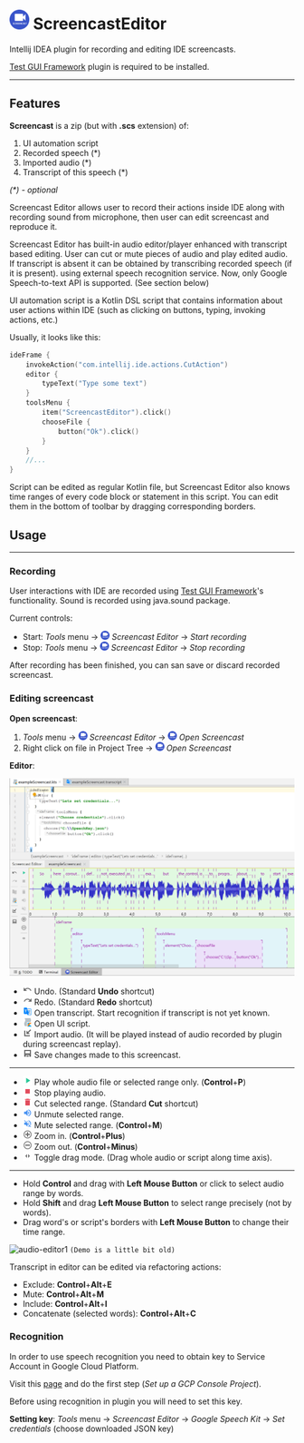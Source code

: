 # <img src="https://raw.githubusercontent.com/Recognized/ScreencastEditor/master/demo/ScreencastLogo.png" alt="drawing" width="35m"/> ScreencastEditor
Intellij IDEA plugin for recording and editing IDE screencasts.

[Test GUI Framework](https://plugins.jetbrains.com/plugin/11114-test-gui-framework) plugin is required to be installed.
<hr>

## Features

**Screencast** is a zip (but with **.scs** extension) of:
1. UI automation script
2. Recorded speech (*)
3. Imported audio (*) 
4. Transcript of this speech (*)

_(\*) - optional_

Screencast Editor allows user to record their actions inside IDE along with recording sound from microphone,
then user can edit screencast and reproduce it.

Screencast Editor has built-in audio editor/player enhanced with transcript based editing.
User can cut or mute pieces of audio and play edited audio.
If transcript is absent it can be obtained by transcribing recorded speech (if it is present).
using external speech recognition service. Now, only Google Speech-to-text API is supported. (See section below)

UI automation script is a Kotlin DSL script that contains information about user actions within IDE
(such as clicking on buttons, typing, invoking actions, etc.)

Usually, it looks like this:
```kotlin
ideFrame {
    invokeAction("com.intellij.ide.actions.CutAction")
    editor {
        typeText("Type some text")
    }
    toolsMenu {
        item("ScreencastEditor").click()
        chooseFile {
            button("Ok").click()
        }
    }
    //...
}
```

Script can be edited as regular Kotlin file, but Screencast Editor also knows time ranges of every code block
or statement in this script. You can edit them in the bottom of toolbar by dragging corresponding borders.

## Usage
<hr>

### Recording

User interactions with IDE are recorded using [Test GUI Framework](https://plugins.jetbrains.com/plugin/11114-test-gui-framework)'s functionality.
Sound is recorded using java.sound package.

Current controls:
- Start: _Tools_ menu → <img src="https://raw.githubusercontent.com/Recognized/ScreencastEditor/master/demo/ScreencastLogo.png" alt="drawing" width="16"/> _Screencast Editor_ →  _Start recording_
- Stop: _Tools_ menu → <img src="https://raw.githubusercontent.com/Recognized/ScreencastEditor/master/demo/ScreencastLogo.png" alt="drawing" width="16"/> _Screencast Editor_ → _Stop recording_

After recording has been finished, you can san save or discard recorded screencast.

### Editing screencast

**Open screencast**:
1. _Tools_ menu → <img src="https://raw.githubusercontent.com/Recognized/ScreencastEditor/master/demo/ScreencastLogo.png" alt="drawing" width="16"/> _Screencast Editor_ → <img src="https://raw.githubusercontent.com/Recognized/ScreencastEditor/master/demo/ScreencastLogo.png" alt="drawing" width="16"/> _Open Screencast_
2. Right click on file in Project Tree → <img src="https://raw.githubusercontent.com/Recognized/ScreencastEditor/master/demo/ScreencastLogo.png" alt="drawing" width="16"/> _Open Screencast_

**Editor**:

![editor1](https://raw.githubusercontent.com/Recognized/ScreencastEditor/master/demo/editor1.PNG)


- <img src="https://raw.githubusercontent.com/JetBrains/intellij-community/master/platform/icons/src/actions/undo.svg?sanitize=true" width="16" height="16"/> Undo. (Standard **Undo** shortcut)
- <img src="https://raw.githubusercontent.com/JetBrains/intellij-community/master/platform/icons/src/actions/redo.svg?sanitize=true" width="16" height="16"/> Redo. (Standard **Redo** shortcut)
- <img src="https://raw.githubusercontent.com/Recognized/ScreencastEditor/master/resources/icons/transcript@2x.png" alt="transcript" width="16"/> Open transcript. Start recognition if transcript is not yet known.
- <img src="https://raw.githubusercontent.com/JetBrains/kotlin/1.2.70/idea/resources/org/jetbrains/kotlin/idea/icons/kotlin_script%402x.png" alt="transcript" width="16"/> Open UI script.
- <img src="https://raw.githubusercontent.com/JetBrains/intellij-community/master/platform/icons/src/toolbarDecorator/import.svg?sanitize=true" width="16"/> Import audio. (It will be played instead of audio recorded by plugin during screencast replay).
- <img src="https://raw.githubusercontent.com/JetBrains/intellij-community/master/platform/icons/src/actions/menu-saveall.svg?sanitize=true" width="16"/> Save changes made to this screencast.

<hr/>

- <img src="https://raw.githubusercontent.com/Recognized/ScreencastEditor/master/resources/icons/play@2x.png" alt="play pause" width="16" height="16"/> Play whole audio file or selected range only. (**Control**+**P**)
- <img src="https://raw.githubusercontent.com/Recognized/ScreencastEditor/master/resources/icons/stop@2x.png" alt="stop" width="16" height="16"/> Stop playing audio.
- <img src="https://raw.githubusercontent.com/Recognized/ScreencastEditor/master/resources/icons/delete@2x.png" alt="cut" width="16" height="16"/> Cut selected range. (Standard **Cut** shortcut)
- <img src="https://raw.githubusercontent.com/Recognized/ScreencastEditor/master/resources/icons/volume_on@2x.png" alt="unmute" width="16" height="16"/> Unmute selected range.
- <img src="https://raw.githubusercontent.com/Recognized/ScreencastEditor/master/resources/icons/volume_off@2x.png" alt="mute" width="16" height="16"/> Mute selected range. (**Control**+**M**)
- <img src="https://raw.githubusercontent.com/JetBrains/intellij-community/master/platform/icons/src/graph/zoomIn.svg?sanitize=true" width="16" height="16"/> Zoom in. (**Control**+**Plus**)
- <img src="https://raw.githubusercontent.com/JetBrains/intellij-community/master/platform/icons/src/graph/zoomOut.svg?sanitize=true" width="16" height="16"/> Zoom out. (**Control**+**Minus**)
- <img src="https://raw.githubusercontent.com/JetBrains/intellij-community/master/platform/icons/src/general/arrowSplitCenterH.svg?sanitize=true" width="16" height="16"/> Toggle drag mode. (Drag whole audio or script along time axis).

<hr/>

- Hold **Control** and drag with **Left Mouse Button** or click to select audio range by words.
- Hold **Shift** and drag **Left Mouse Button** to select range precisely (not by words).
- Drag word's or script's borders with **Left Mouse Button** to change their time range.

![audio-editor1](https://raw.githubusercontent.com/Recognized/ScreencastEditor/master/demo/audio_editor1.gif)
```(Demo is a little bit old)```

Transcript in editor can be edited via refactoring actions:

- Exclude: **Control**+**Alt**+**E**
- Mute: **Control**+**Alt**+**M**
- Include: **Control**+**Alt**+**I**
- Concatenate (selected words): **Control**+**Alt**+**C**

### Recognition

In order to use speech recognition you need to obtain key to Service Account in Google Cloud Platform.

Visit this [page](https://cloud.google.com/speech-to-text/docs/quickstart-client-libraries) and do the first step 
(_Set up a GCP Console Project_).

Before using recognition in plugin you will need to set this key.

**Setting key**:
_Tools_ menu → _Screencast Editor_ -> _Google Speech Kit_ -> _Set credentials_ (choose downloaded JSON key)